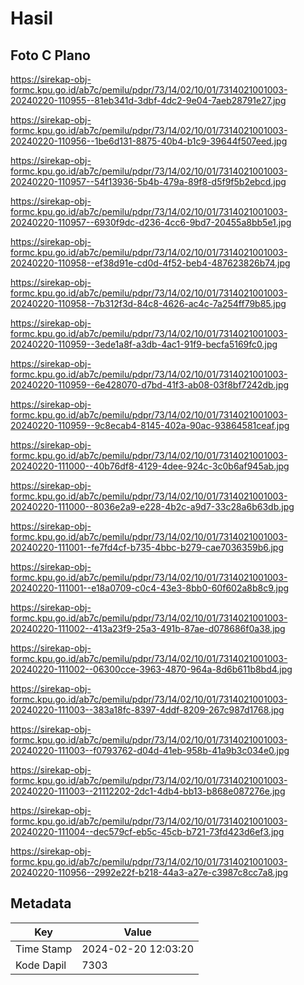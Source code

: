 # Hasil

## Foto C Plano

https://sirekap-obj-formc.kpu.go.id/ab7c/pemilu/pdpr/73/14/02/10/01/7314021001003-20240220-110955--81eb341d-3dbf-4dc2-9e04-7aeb28791e27.jpg

https://sirekap-obj-formc.kpu.go.id/ab7c/pemilu/pdpr/73/14/02/10/01/7314021001003-20240220-110956--1be6d131-8875-40b4-b1c9-39644f507eed.jpg

https://sirekap-obj-formc.kpu.go.id/ab7c/pemilu/pdpr/73/14/02/10/01/7314021001003-20240220-110957--54f13936-5b4b-479a-89f8-d5f9f5b2ebcd.jpg

https://sirekap-obj-formc.kpu.go.id/ab7c/pemilu/pdpr/73/14/02/10/01/7314021001003-20240220-110957--6930f9dc-d236-4cc6-9bd7-20455a8bb5e1.jpg

https://sirekap-obj-formc.kpu.go.id/ab7c/pemilu/pdpr/73/14/02/10/01/7314021001003-20240220-110958--ef38d91e-cd0d-4f52-beb4-487623826b74.jpg

https://sirekap-obj-formc.kpu.go.id/ab7c/pemilu/pdpr/73/14/02/10/01/7314021001003-20240220-110958--7b312f3d-84c8-4626-ac4c-7a254ff79b85.jpg

https://sirekap-obj-formc.kpu.go.id/ab7c/pemilu/pdpr/73/14/02/10/01/7314021001003-20240220-110959--3ede1a8f-a3db-4ac1-91f9-becfa5169fc0.jpg

https://sirekap-obj-formc.kpu.go.id/ab7c/pemilu/pdpr/73/14/02/10/01/7314021001003-20240220-110959--6e428070-d7bd-41f3-ab08-03f8bf7242db.jpg

https://sirekap-obj-formc.kpu.go.id/ab7c/pemilu/pdpr/73/14/02/10/01/7314021001003-20240220-110959--9c8ecab4-8145-402a-90ac-93864581ceaf.jpg

https://sirekap-obj-formc.kpu.go.id/ab7c/pemilu/pdpr/73/14/02/10/01/7314021001003-20240220-111000--40b76df8-4129-4dee-924c-3c0b6af945ab.jpg

https://sirekap-obj-formc.kpu.go.id/ab7c/pemilu/pdpr/73/14/02/10/01/7314021001003-20240220-111000--8036e2a9-e228-4b2c-a9d7-33c28a6b63db.jpg

https://sirekap-obj-formc.kpu.go.id/ab7c/pemilu/pdpr/73/14/02/10/01/7314021001003-20240220-111001--fe7fd4cf-b735-4bbc-b279-cae7036359b6.jpg

https://sirekap-obj-formc.kpu.go.id/ab7c/pemilu/pdpr/73/14/02/10/01/7314021001003-20240220-111001--e18a0709-c0c4-43e3-8bb0-60f602a8b8c9.jpg

https://sirekap-obj-formc.kpu.go.id/ab7c/pemilu/pdpr/73/14/02/10/01/7314021001003-20240220-111002--413a23f9-25a3-491b-87ae-d078686f0a38.jpg

https://sirekap-obj-formc.kpu.go.id/ab7c/pemilu/pdpr/73/14/02/10/01/7314021001003-20240220-111002--06300cce-3963-4870-964a-8d6b611b8bd4.jpg

https://sirekap-obj-formc.kpu.go.id/ab7c/pemilu/pdpr/73/14/02/10/01/7314021001003-20240220-111003--383a18fc-8397-4ddf-8209-267c987d1768.jpg

https://sirekap-obj-formc.kpu.go.id/ab7c/pemilu/pdpr/73/14/02/10/01/7314021001003-20240220-111003--f0793762-d04d-41eb-958b-41a9b3c034e0.jpg

https://sirekap-obj-formc.kpu.go.id/ab7c/pemilu/pdpr/73/14/02/10/01/7314021001003-20240220-111003--21112202-2dc1-4db4-bb13-b868e087276e.jpg

https://sirekap-obj-formc.kpu.go.id/ab7c/pemilu/pdpr/73/14/02/10/01/7314021001003-20240220-111004--dec579cf-eb5c-45cb-b721-73fd423d6ef3.jpg

https://sirekap-obj-formc.kpu.go.id/ab7c/pemilu/pdpr/73/14/02/10/01/7314021001003-20240220-110956--2992e22f-b218-44a3-a27e-c3987c8cc7a8.jpg


## Metadata

| Key        | Value               |
| ---------- | ------------------- |
| Time Stamp | 2024-02-20 12:03:20 |
| Kode Dapil | 7303                |



